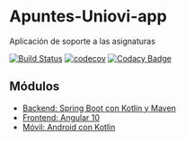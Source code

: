 # Apuntes-Uniovi-app

Aplicación de soporte a las asignaturas

[![Build Status](https://travis-ci.org/igm1990/apuntes-Uniovi-app-backend.svg?branch=master)](https://travis-ci.org/igm1990/apuntes-Uniovi-app-backend)
[![codecov](https://codecov.io/gh/igm1990/apuntes-Uniovi-app-backend/branch/develop/graph/badge.svg)](https://codecov.io/gh/igm1990/apuntes-Uniovi-app-backend)
[![Codacy Badge](https://app.codacy.com/project/badge/Grade/7d76749f1e9343648daa0b55191f99f1)](https://www.codacy.com/gh/igm1990/apuntes-Uniovi-app-backend/dashboard?utm_source=github.com&amp;utm_medium=referral&amp;utm_content=igm1990/apuntes-Uniovi-app-backend&amp;utm_campaign=Badge_Grade)

## Módulos

-   [Backend: Spring Boot con Kotlin y Maven](https://github.com/igm1990/apuntes-Uniovi-app-backend)
-   [Frontend: Angular 10](https://github.com/igm1990/curso_avanzado_angular)
-   [Móvil: Android con Kotlin](https://github.com/igm1990/apuntes-Uniovi-app-android)
